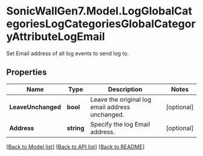 # SonicWallGen7.Model.LogGlobalCategoriesLogCategoriesGlobalCategoryAttributeLogEmail
Set Email address of all log events to send log to.

## Properties

Name | Type | Description | Notes
------------ | ------------- | ------------- | -------------
**LeaveUnchanged** | **bool** | Leave the original log email address unchanged. | [optional] 
**Address** | **string** | Specify the log Email address. | [optional] 

[[Back to Model list]](../README.md#documentation-for-models) [[Back to API list]](../README.md#documentation-for-api-endpoints) [[Back to README]](../README.md)


